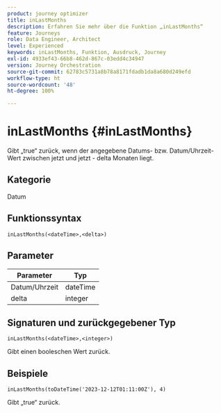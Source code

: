 ```yaml
---
product: journey optimizer
title: inLastMonths
description: Erfahren Sie mehr über die Funktion „inLastMonths“
feature: Journeys
role: Data Engineer, Architect
level: Experienced
keywords: inLastMonths, Funktion, Ausdruck, Journey
exl-id: 4933ef43-66b8-462d-867c-03edd4c34947
version: Journey Orchestration
source-git-commit: 62783c5731a8b78a8171fdadb1da8a680d249efd
workflow-type: ht
source-wordcount: '48'
ht-degree: 100%

---
```


# inLastMonths {#inLastMonths}

Gibt „true“ zurück, wenn der angegebene Datums- bzw. Datum/Uhrzeit-Wert zwischen jetzt und jetzt - delta Monaten liegt.

## Kategorie

Datum

## Funktionssyntax

`inLastMonths(<dateTime>,<delta>)`

## Parameter

| Parameter | Typ |
|-----------|------------------|
| Datum/Uhrzeit | dateTime |
| delta | integer |

## Signaturen und zurückgegebener Typ

`inLastMonths(<dateTime>,<integer>)`

Gibt einen booleschen Wert zurück.

## Beispiele

`inLastMonths(toDateTime('2023-12-12T01:11:00Z'), 4)`

Gibt „true“ zurück.
